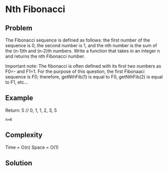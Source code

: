 # Nth Fibonacci

## Problem

The Fibonacci sequence is defined as follows: the first number of the sequence is 0, the second number is 1, and the nth number is the sum of the (n-1)th and (n-2)th numbers. Write a function that takes in an integer n and returns the nth Fibonacci number.

Important note: The fibonacci is often defined with its first two numbers as F0=- and F1=1. For the purpose of this question, the first Fibonaaci sequence is F0; therefore, getNthFib(1) is equal to F0, getNthFib(2) is equal to F1, etc...

## Example

Return: 5 // 0, 1, 1, 2, 3, 5
```
n=6
```

## Complexity
Time = O(n)
Space = O(1)

## Solution
